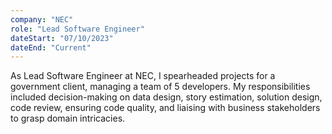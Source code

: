 ```yaml
---
company: "NEC"
role: "Lead Software Engineer"
dateStart: "07/10/2023"
dateEnd: "Current"
---
```

As Lead Software Engineer at NEC, I spearheaded projects for a government client, managing a team of 5 developers. My responsibilities included decision-making on data design, story estimation, solution design, code review, ensuring code quality, and liaising with business stakeholders to grasp domain intricacies.
